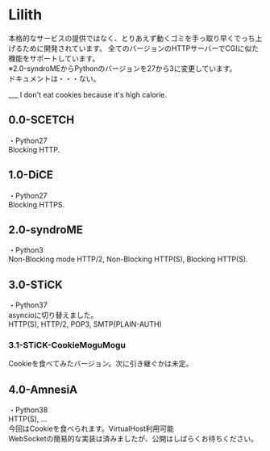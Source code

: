 # Lilith
本格的なサービスの提供ではなく、とりあえず動くゴミを手っ取り早くでっち上げるために開発されています。
全てのバージョンのHTTPサーバーでCGIに似た機能をサポートしています。  
※2.0-syndroMEからPythonのバージョンを27から3に変更しています。  
ドキュメントは・・・ない。  
    
___ I don't eat cookies because it's high calorie.

## 0.0-SCETCH
・Python27  
Blocking HTTP.

## 1.0-DiCE
・Python27  
Blocking HTTPS.

## 2.0-syndroME
・Python3  
Non-Blocking mode HTTP/2, Non-Blocking HTTP(S), Blocking HTTP(S).

## 3.0-STiCK
・Python37  
asyncioに切り替えました。  
HTTP(S), HTTP/2, POP3, SMTP(PLAIN-AUTH)
### 3.1-STiCK-CookieMoguMogu
Cookieを食べてみたバージョン。次に引き継ぐかは未定。

## 4.0-AmnesiA
・Python38  
HTTP(S), ...  
今回はCookieを食べられます。VirtualHost利用可能  
WebSocketの簡易的な実装は済みましたが、公開はしばらくお待ちください。
